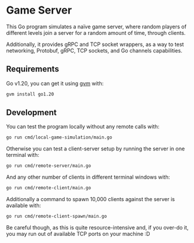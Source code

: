 # Game Server

This Go program simulates a naïve game server, where random players of different levels join a server for a random amount of time, through clients.

Additionally, it provides gRPC and TCP socket wrappers, as a way to test networking, Protobuf, gRPC, TCP sockets, and Go channels capabilities.

## Requirements

Go v1.20, you can get it using [gvm](https://github.com/moovweb/gvm) with:

```bash
gvm install go1.20
```

## Development

You can test the program locally without any remote calls with:

```bash
go run cmd/local-game-simulation/main.go
```

Otherwise you can test a client-server setup by running the server in one terminal with:

```bash
go run cmd/remote-server/main.go
```

And any other number of clients in different terminal windows with:

```bash
go run cmd/remote-client/main.go
```

Additionally a command to spawn 10,000 clients against the server is available with:

```bash
go run cmd/remote-client-spawn/main.go
```

Be careful though, as this is quite resource-intensive and, if you over-do it, you may run out of available TCP ports on your machine :D
